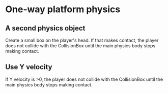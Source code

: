 # One-way platform physics

## A second physics object

Create a small box on the player's head. If that makes contact, the player does not collide with the CollisionBox until the main physics body stops making contact.

## Use Y velocity

If Y velocity is >0, the player does not collide with the CollisionBox until the main physics body stops making contact.
